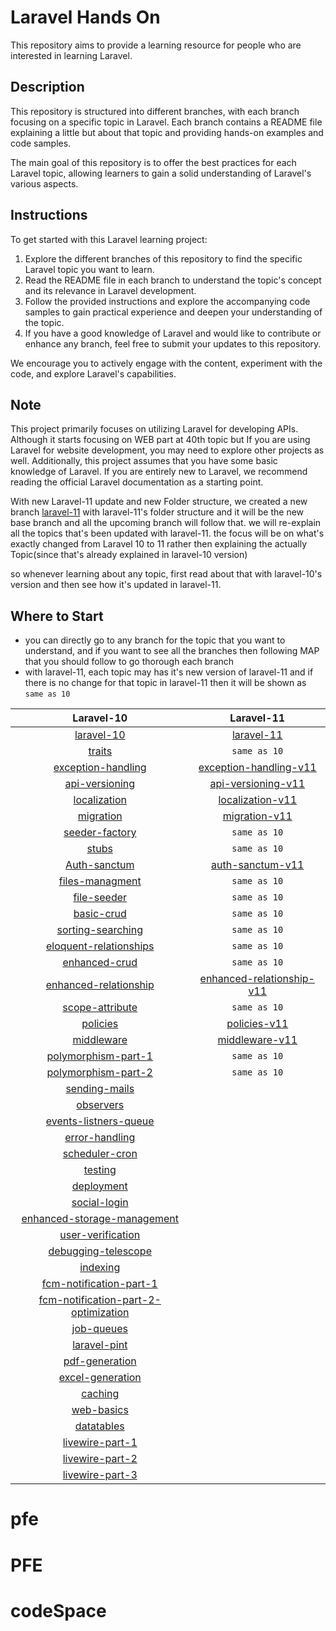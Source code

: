 # Laravel Hands On

This repository aims to provide a learning resource for people who are interested in learning Laravel.

## Description

This repository is structured into different branches, with each branch focusing on a specific topic in Laravel. Each branch contains a README file explaining a little but about that topic and providing hands-on examples and code samples.

The main goal of this repository is to offer the best practices for each Laravel topic, allowing learners to gain a solid understanding of Laravel's various aspects.

## Instructions

To get started with this Laravel learning project:

1. Explore the different branches of this repository to find the specific Laravel topic you want to learn.
2. Read the README file in each branch to understand the topic's concept and its relevance in Laravel development.
3. Follow the provided instructions and explore the accompanying code samples to gain practical experience and deepen your understanding of the topic.
4. If you have a good knowledge of Laravel and would like to contribute or enhance any branch, feel free to submit your updates to this repository.

We encourage you to actively engage with the content, experiment with the code, and explore Laravel's capabilities.

## Note

This project primarily focuses on utilizing Laravel for developing APIs. Although it starts focusing on WEB part at 40th topic but If you are using Laravel for website development, you may need to explore other projects as well. Additionally, this project assumes that you have some basic knowledge 
of Laravel. If you are entirely new to Laravel, we recommend reading the official Laravel documentation as a starting point.

With new Laravel-11 update and new Folder structure, we created a new branch [laravel-11](https://github.com/mazimez/laravel-hands-on/tree/laravel-11) with laravel-11's folder structure and it will be the new base branch and all the upcoming branch will follow that. we will re-explain all the topics that's been updated with laravel-11. the focus will be on what's exactly changed from Laravel 10 to 11 rather then explaining the actually Topic(since that's already explained in laravel-10 version)

so whenever learning about any topic, first read about that with laravel-10's version and then see how it's updated in laravel-11.

## Where to Start
- you can directly go to any branch for the topic that you want to understand, and if you want to see all the branches then following MAP that you should follow to go thorough each branch
- with laravel-11, each topic may has it's new version of laravel-11 and  if there is no change for that topic in laravel-11 then it will be shown as `same as 10`



| **Laravel-10** | **Laravel-11** |
| :-----------: | :------------: |
| [laravel-10](https://github.com/mazimez/laravel-hands-on/tree/master) | [laravel-11](https://github.com/mazimez/laravel-hands-on/tree/laravel-11) |
| [traits](https://github.com/mazimez/laravel-hands-on/tree/traits) | `same as 10` |
| [exception-handling](https://github.com/mazimez/laravel-hands-on/tree/exception-handling) | [exception-handling-v11](https://github.com/mazimez/laravel-hands-on/tree/exception-handling-v11) |
| [api-versioning](https://github.com/mazimez/laravel-hands-on/tree/api-versioning) | [api-versioning-v11](https://github.com/mazimez/laravel-hands-on/tree/api-versioning-v11) |
| [localization](https://github.com/mazimez/laravel-hands-on/tree/localization) | [localization-v11](https://github.com/mazimez/laravel-hands-on/tree/localization-v11) |
| [migration](https://github.com/mazimez/laravel-hands-on/tree/migration) | [migration-v11](https://github.com/mazimez/laravel-hands-on/tree/migration-v11) |
| [seeder-factory](https://github.com/mazimez/laravel-hands-on/tree/seeder-factory) | `same as 10` |
| [stubs](https://github.com/mazimez/laravel-hands-on/tree/stubs) | `same as 10` |
| [Auth-sanctum](https://github.com/mazimez/laravel-hands-on/tree/Auth-sanctum) | [auth-sanctum-v11](https://github.com/mazimez/laravel-hands-on/tree/auth-sanctum-v11) |
| [files-managment](https://github.com/mazimez/laravel-hands-on/tree/files-managment) | `same as 10` |
| [file-seeder](https://github.com/mazimez/laravel-hands-on/tree/file-seeder) | `same as 10` |
| [basic-crud](https://github.com/mazimez/laravel-hands-on/tree/basic-crud) | `same as 10` |
| [sorting-searching](https://github.com/mazimez/laravel-hands-on/tree/sorting-searching) | `same as 10` |
| [eloquent-relationships](https://github.com/mazimez/laravel-hands-on/tree/eloquent-relationships) | `same as 10` |
| [enhanced-crud](https://github.com/mazimez/laravel-hands-on/tree/enhanced-crud) | `same as 10` |
| [enhanced-relationship](https://github.com/mazimez/laravel-hands-on/tree/enhanced-relationship) | [enhanced-relationship-v11](https://github.com/mazimez/laravel-hands-on/tree/enhanced-relationship-v11) |
| [scope-attribute](https://github.com/mazimez/laravel-hands-on/tree/scope-attribute) | `same as 10` |
| [policies](https://github.com/mazimez/laravel-hands-on/tree/policies) | [policies-v11](https://github.com/mazimez/laravel-hands-on/tree/policies-v11) |
| [middleware](https://github.com/mazimez/laravel-hands-on/tree/middleware) | [middleware-v11](https://github.com/mazimez/laravel-hands-on/tree/middleware-v11) |
| [polymorphism-part-1](https://github.com/mazimez/laravel-hands-on/tree/polymorphism-part-1) | `same as 10` |
| [polymorphism-part-2](https://github.com/mazimez/laravel-hands-on/tree/polymorphism-part-2) | `same as 10` |
| [sending-mails](https://github.com/mazimez/laravel-hands-on/tree/sending-mails) | |
| [observers](https://github.com/mazimez/laravel-hands-on/tree/observers) | |
| [events-listners-queue](https://github.com/mazimez/laravel-hands-on/tree/events-listners-queue) | |
| [error-handling](https://github.com/mazimez/laravel-hands-on/tree/error-handling) | |
| [scheduler-cron](https://github.com/mazimez/laravel-hands-on/tree/scheduler-cron) | |
| [testing](https://github.com/mazimez/laravel-hands-on/tree/testing) | |
| [deployment](https://github.com/mazimez/laravel-hands-on/tree/deployment) | |
| [social-login](https://github.com/mazimez/laravel-hands-on/tree/social-login) | |
| [enhanced-storage-management](https://github.com/mazimez/laravel-hands-on/tree/enhanced-storage-management) | |
| [user-verification](https://github.com/mazimez/laravel-hands-on/tree/user-verification) | |
| [debugging-telescope](https://github.com/mazimez/laravel-hands-on/tree/debugging-telescope) | |
| [indexing](https://github.com/mazimez/laravel-hands-on/tree/indexing) | |
| [fcm-notification-part-1](https://github.com/mazimez/laravel-hands-on/tree/fcm-notification-part-1) | |
| [fcm-notification-part-2-optimization](https://github.com/mazimez/laravel-hands-on/tree/fcm-notification-part-2-optimization) | |
| [job-queues](https://github.com/mazimez/laravel-hands-on/tree/job-queues) | |
| [laravel-pint](https://github.com/mazimez/laravel-hands-on/tree/laravel-pint) | |
| [pdf-generation](https://github.com/mazimez/laravel-hands-on/tree/pdf-generation) | |
| [excel-generation](https://github.com/mazimez/laravel-hands-on/tree/excel-generation) | |
| [caching](https://github.com/mazimez/laravel-hands-on/tree/caching) | |
| [web-basics](https://github.com/mazimez/laravel-hands-on/tree/web-basics) | |
| [datatables](https://github.com/mazimez/laravel-hands-on/tree/datatables) | |
| [livewire-part-1](https://github.com/mazimez/laravel-hands-on/tree/livewire-part-1) | |
| [livewire-part-2](https://github.com/mazimez/laravel-hands-on/tree/livewire-part-2) | |
| [livewire-part-3](https://github.com/mazimez/laravel-hands-on/tree/livewire-part-3) | |

# pfe
# PFE
# codeSpace
